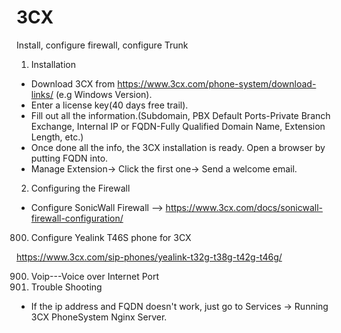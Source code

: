 # 3CX
Install, configure firewall, configure Trunk
1. Installation
* Download 3CX from https://www.3cx.com/phone-system/download-links/ (e.g Windows Version).
* Enter a license key(40 days free trail).
* Fill out all the information.(Subdomain, PBX Default Ports-Private Branch Exchange, Internal IP or FQDN-Fully Qualified Domain Name, Extension Length, etc.)
* Once done all the info, the 3CX installation is ready. Open a browser by putting FQDN into.
* Manage Extension-> Click the first one-> Send a welcome email.
2. Configuring the Firewall
* Configure SonicWall Firewall --> https://www.3cx.com/docs/sonicwall-firewall-configuration/


800. Configure Yealink T46S phone for 3CX

https://www.3cx.com/sip-phones/yealink-t32g-t38g-t42g-t46g/

900. Voip---Voice over Internet Port
999. Trouble Shooting
* If the ip address and FQDN doesn't work, just go to Services -> Running 3CX PhoneSystem Nginx Server.
